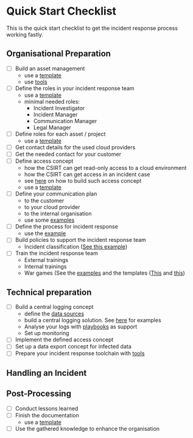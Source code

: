 # Quick Start Checklist
This is the quick start checklist to get the incident response process working fastly.

## Organisational Preparation
- [ ] Build an asset management
    - use a [template](templates/assetFactsSheet.md)
    - use [tools](examples/assetManagement.md)
- [ ] Define the roles in your incident response team
    - use a [template](templates/rolesAndResponsibilities.md#csirt-roles-template)
    -  minimal needed roles:
        - Incident Investigator
        - Incident Manager
        - Communication Manager 
        - Legal Manager
- [ ] Define roles for each asset / project
    - use a [template](templates/rolesAndResponsibilities.md#project-incident-response-roles-template) 
- [ ] Get contact details for the used cloud providers
- [ ] Get the needed contact for your customer
- [ ] Define access concept
    - how the CSIRT can get read-only access to a cloud environment
    - how the CSIRT can get access in an incident case
    - see [here](preparation/organisational.md#access-concept) on how to build such access concept
    - use a [template](templates/emergencyAccess.md)
- [ ] Define your communication plan
    - to the customer
    - to your cloud provider
    - to the internal organisation
    - use some [examples](examples/communication.md)
- [ ] Define the process for incident response
    - use the [example](examples/process.md)
- [ ] Build policies to support the incident response team
    - Incident classification ([See this example](examples/incidentClassification.md))
- [ ] Train the incident response team
    - External trainings
    - Internal trainings
    - War games (See the [examples](examples/warGame.md) and the templates ([This](templates/warGameEvaluation.md) and
    [this](templates/warGamePreparation.md))
    
## Technical preparation
- [ ] Build a central logging concept
    - define the [data sources](examples/dataSources.md)
    - build a central logging solution. See [here](examples/centralLogging.md) for examples
    - Analyse your logs with [playbooks](examples/playbooks.md) as support
    - Set up monitoring
- [ ] Implement the defined access concept
- [ ] Set up a data export concept for infected data
- [ ] Prepare your incident response toolchain with [tools](examples/tools.md)

## Handling an Incident



## Post-Processing
- [ ] Conduct lessons learned
- [ ] Finish the documentation
    - use a [template](templates/incidentDocumentation.md)
- [ ] Use the gathered knowledge to enhance the organisation